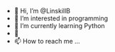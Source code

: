 - 👋 Hi, I’m @LinskillB
- 👀 I’m interested in programming
- 🌱 I’m currently learning Python
- 💞️ 
- 📫 How to reach me ...

<!---
LinskillB/LinskillB is a ✨ special ✨ repository because its `README.md` (this file) appears on your GitHub profile.
You can click the Preview link to take a look at your changes.
--->
